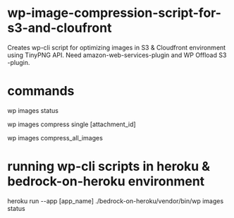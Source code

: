 # wp-image-compression-script-for-s3-and-cloufront
Creates wp-cli script for optimizing images in S3 &amp; Cloudfront environment using TinyPNG API. Need amazon-web-services-plugin and WP Offload S3 -plugin.

# commands

wp images status

wp images compress single [attachment_id]

wp images compress_all_images

# running wp-cli scripts in heroku & bedrock-on-heroku environment

heroku run --app [app_name] ./bedrock-on-heroku/vendor/bin/wp images status
